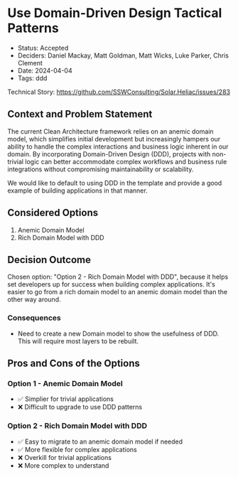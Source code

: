 # Use Domain-Driven Design Tactical Patterns

- Status: Accepted
- Deciders: Daniel Mackay, Matt Goldman, Matt Wicks, Luke Parker, Chris Clement
- Date: 2024-04-04
- Tags: ddd

Technical Story: https://github.com/SSWConsulting/Solar.Heliac/issues/283


## Context and Problem Statement

The current Clean Architecture framework relies on an anemic domain model, which simplifies initial development but increasingly hampers our ability to handle the complex interactions and business logic inherent in our domain. By incorporating Domain-Driven Design (DDD), projects with non-trivial logic can better accommodate complex workflows and business rule integrations without compromising maintainability or scalability.

We would like to default to using DDD in the template and provide a good example of building applications in that manner.


## Considered Options

1. Anemic Domain Model
2. Rich Domain Model with DDD

## Decision Outcome

Chosen option: "Option 2 - Rich Domain Model with DDD", because it helps set developers up for success when building complex applications.  It's easier to go from a rich domain model to an anemic domain model than the other way around.

### Consequences <!-- optional -->

- Need to create a new Domain model to show the usefulness of DDD.  This will require most layers to be rebuilt.

## Pros and Cons of the Options <!-- optional -->

### Option 1 - Anemic Domain Model

- ✅ Simplier for trivial applications
- ❌ Difficult to upgrade to use DDD patterns

### Option 2 - Rich Domain Model with DDD

- ✅ Easy to migrate to an anemic domain model if needed
- ✅ More flexible for complex applications
- ❌ Overkill for trivial applications
- ❌ More complex to understand
